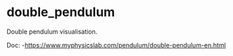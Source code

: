 # double_pendulum
Double pendulum visualisation.

Doc:
-https://www.myphysicslab.com/pendulum/double-pendulum-en.html
